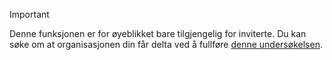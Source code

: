 > [!IMPORTANT]
> Denne funksjonen er for øyeblikket bare tilgjengelig for inviterte. Du kan søke om at organisasjonen din får delta ved å fullføre [denne undersøkelsen](https://aka.ms/ax2012upgrade). 
